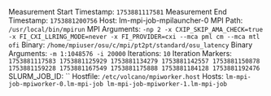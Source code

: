 Measurement Start Timestamp: `1753881117581`
Measurement End Timestamp: `1753881200756`
Host: lm-mpi-job-mpilauncher-0
MPI Path: `/usr/local/bin/mpirun`
MPI Arguments: `-np 2 -x CXIP_SKIP_AMA_CHECK=true -x FI_CXI_LLRING_MODE=never -x FI_PROVIDER=cxi --mca pml cm --mca mtl ofi`
Binary: `/home/mpiuser/osu/c/mpi/pt2pt/standard/osu_latency`
Binary Arguments: `-m 1:1048576 -i 20000`
Iterations: `10`
Iteration Markers: `1753881117583 1753881125929 1753881134279 1753881142557 1753881150878 1753881159228 1753881167549 1753881175888 1753881184128 1753881192476`
SLURM_JOB_ID: ``
Hostfile: `/etc/volcano/mpiworker.host`
Hosts: `lm-mpi-job-mpiworker-0.lm-mpi-job
lm-mpi-job-mpiworker-1.lm-mpi-job`
